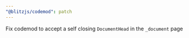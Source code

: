 ```yaml
---
"@blitzjs/codemod": patch
---
```


Fix codemod to accept a self closing `DocumentHead` in the `_document` page
